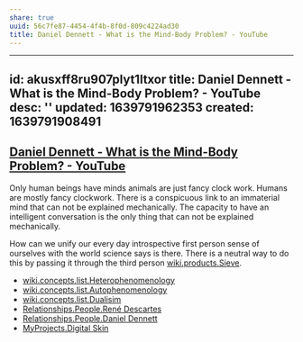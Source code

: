 ```yaml
---
share: true
uuid: 56c7fe87-4454-4f4b-8f0d-809c4224ad30
title: Daniel Dennett - What is the Mind-Body Problem? - YouTube
---
```

---
id: akusxff8ru907plyt1ltxor
title: Daniel Dennett - What is the Mind-Body Problem? - YouTube
desc: ''
updated: 1639791962353
created: 1639791908491
---

## [Daniel Dennett - What is the Mind-Body Problem? - YouTube](https://www.youtube.com/watch?v=zDUVCcknlJY)

Only human beings have minds animals are just fancy clock work. Humans are mostly fancy clockwork. There is a conspicuous link to an immaterial mind that can not be explained mechanically. The capacity to have an intelligent conversation is the only thing that can not be explained mechanically.

How can we unify our every day introspective first person sense of ourselves with the world science says is there. There is a neutral way to do this by passing it through the third person [wiki.products.Sieve](/b80ac15e-9c7e-4e11-ac89-1717f19ef3a4).

* [wiki.concepts.list.Heterophenomenology](/3213d6c4-e618-4a42-847d-060edfcf6959)
* [wiki.concepts.list.Autophenomenology](/3ebbb692-9961-40b2-a99b-256d7ffa1cb6)
* [wiki.concepts.list.Dualisim](/b9f3d0a1-4752-432b-a8e2-d44084fa6487)
* [Relationships.People.René Descartes](/undefined)
* [Relationships.People.Daniel Dennett](/undefined)
* [MyProjects.Digital Skin](/undefined)

